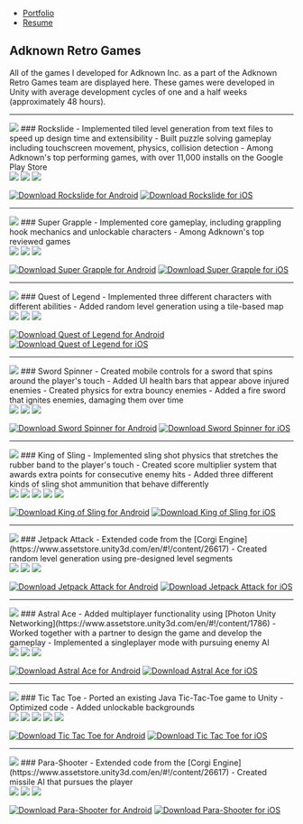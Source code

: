 <ul class="nav">
  <li class="nav"><a href="default.asp">Portfolio</a></li>
  <li class="nav"><a href="news.asp">Resume</a></li>
</ul>

## Adknown Retro Games
All of the games I developed for Adknown Inc. as a part of the Adknown Retro Games team are displayed here. These games were developed in Unity with average development cycles of one and a half weeks (approximately 48 hours).

-------------

<div class="block" markdown="1">
<img class="icon" src="assets/images/rockslideicon.png">
### Rockslide
- Implemented tiled level generation from text files to speed up design time and extensibility
- Built puzzle solving gameplay including touchscreen movement, physics, collision detection
- Among Adknown's top performing games, with over 11,000 installs on the Google Play Store
</div>

<img class="landscape" src="assets/images/rockslide/screenshot0.png">
<img class="landscape" src="assets/images/rockslide/screenshot2.png">
<img class="landscape" src="assets/images/rockslide/screenshot3.png">

<a href="https://play.google.com/store/apps/details?id=com.adknown.rockslide" target="_blank"><img class="badge" src="assets/images/google-play-badge.png" alt="Download Rockslide for Android"></a>
<a href="https://itunes.apple.com/us/app/rockslide-adknown-retro-games/id1255646868" target="_blank"><img class="badge" src="assets/images/itunes-badge.svg" alt="Download Rockslide for iOS"></a>

-------------
<div class="block" markdown="1">
<img class="icon" src="assets/images/supergrappleicon.png">
### Super Grapple
- Implemented core gameplay, including grappling hook mechanics and unlockable characters
- Among Adknown's top reviewed games
</div>

<img class="landscape" src="assets/images/super-grapple/screenshot0.png">
<img class="landscape" src="assets/images/super-grapple/screenshot1.png">
<img class="landscape" src="assets/images/super-grapple/screenshot2.png">

<a href="https://play.google.com/store/apps/details?id=com.adknown.supergrapple" target="_blank"><img class="badge" src="assets/images/google-play-badge.png" alt="Download Super Grapple for Android"></a>
<a href="https://itunes.apple.com/us/app/super-grapple/id1245782227" target="_blank"><img class="badge" src="assets/images/itunes-badge.svg" alt="Download Super Grapple for iOS"></a>

-------------
<div class="block" markdown="1">
<img class="icon" src="assets/images/questoflegendicon.png">
### Quest of Legend
- Implemented three different characters with different abilities
- Added random level generation using a tile-based map
</div>

<img class="landscape" src="assets/images/quest-of-legend/screenshot0.png">
<img class="landscape" src="assets/images/quest-of-legend/screenshot1.png">
<img class="landscape" src="assets/images/quest-of-legend/screenshot2.png">

<a href="https://play.google.com/store/apps/details?id=com.adknown.questoflegend" target="_blank"><img class="badge" src="assets/images/google-play-badge.png" alt="Download Quest of Legend for Android"></a>
<a href="https://itunes.apple.com/us/app/quest-of-legend/id1255650713" target="_blank"><img class="badge" src="assets/images/itunes-badge.svg" alt="Download Quest of Legend for iOS"></a>

-------------
<div class="block" markdown="1">
<img class="icon" src="assets/images/swordspinnericon.png">
### Sword Spinner
- Created mobile controls for a sword that spins around the player's touch
- Added UI health bars that appear above injured enemies
- Created physics for extra bouncy enemies
- Added a fire sword that ignites enemies, damaging them over time
</div>

<img class="landscape" src="assets/images/sword-spinner/screenshot0.png">
<img class="landscape" src="assets/images/sword-spinner/screenshot1.png">
<img class="landscape" src="assets/images/sword-spinner/screenshot2.png">

<a href="https://play.google.com/store/apps/details?id=com.adknown.swordspinner" target="_blank"><img class="badge" src="assets/images/google-play-badge.png" alt="Download Sword Spinner for Android"></a>
<a href="https://itunes.apple.com/us/app/sword-spinner/id1246395707" target="_blank"><img class="badge" src="assets/images/itunes-badge.svg" alt="Download Sword Spinner for iOS"></a>


-------------
<div class="block" markdown="1">
<img class="icon" src="assets/images/kingofslingicon.png">
### King of Sling
- Implemented sling shot physics that stretches the rubber band to the player's touch
- Created score multiplier system that awards extra points for consecutive enemy hits
- Added three different kinds of sling shot ammunition that behave differently
</div>

<img class="portrait" src="assets/images/king-of-sling/screenshot0.png">
<img class="portrait" src="assets/images/king-of-sling/screenshot5.png">
<img class="portrait" src="assets/images/king-of-sling/screenshot6.png">
<img class="portrait" src="assets/images/king-of-sling/screenshot7.png">
<img class="portrait" src="assets/images/king-of-sling/screenshot8.png">

<a href="https://play.google.com/store/apps/details?id=com.adknown.kingofsling" target="_blank"><img class="badge" src="assets/images/google-play-badge.png" alt="Download King of Sling for Android"></a>
<a href="https://itunes.apple.com/us/app/king-of-sling/id1246756590" target="_blank"><img class="badge" src="assets/images/itunes-badge.svg" alt="Download King of Sling for iOS"></a>

-------------
<div class="block" markdown="1">
<img class="icon" src="assets/images/jetpackattackicon.png">
### Jetpack Attack
- Extended code from the [Corgi Engine](https://www.assetstore.unity3d.com/en/#!/content/26617)
- Created random level generation using pre-designed level segments
</div>

<img class="landscape" src="assets/images/jetpack-attack/screenshot0.png">
<img class="landscape" src="assets/images/jetpack-attack/screenshot1.png">
<img class="landscape" src="assets/images/jetpack-attack/screenshot2.png">

<a href="https://play.google.com/store/apps/details?id=com.adknown.jetpackattack" target="_blank"><img class="badge" src="assets/images/google-play-badge.png" alt="Download Jetpack Attack for Android"></a>
<a href="https://itunes.apple.com/us/app/jetpack-attack/id1250149892" target="_blank"><img class="badge" src="assets/images/itunes-badge.svg" alt="Download Jetpack Attack for iOS"></a>

-------------
<div class="block" markdown="1">
<img class="icon" src="assets/images/astralaceicon.png">
### Astral Ace
- Added multiplayer functionality using [Photon Unity Networking](https://www.assetstore.unity3d.com/en/#!/content/1786)
- Worked together with a partner to design the game and develop the gameplay
- Implemented a singleplayer mode with pursuing enemy AI
</div>

<img class="landscape" src="assets/images/astral-ace/screenshot0.png">
<img class="landscape" src="assets/images/astral-ace/screenshot1.png">
<img class="landscape" src="assets/images/astral-ace/screenshot2.png">

<a href="https://play.google.com/store/apps/details?id=com.adknown.astralace" target="_blank"><img class="badge" src="assets/images/google-play-badge.png" alt="Download Astral Ace for Android"></a>
<a href="https://itunes.apple.com/ca/app/astral-ace/id1252779846?mt=8" target="_blank"><img class="badge" src="assets/images/itunes-badge.svg" alt="Download Astral Ace for iOS"></a>

-------------
<div class="block" markdown="1">
<img class="icon" src="assets/images/tictactoeicon.png">
### Tic Tac Toe
- Ported an existing Java Tic-Tac-Toe game to Unity
- Optimized code
- Added unlockable backgrounds
</div>

<img class="portrait" src="assets/images/tic-tac-toe/screenshot0.png">
<img class="portrait" src="assets/images/tic-tac-toe/screenshot1.png">
<img class="portrait" src="assets/images/tic-tac-toe/screenshot2.png">
<img class="portrait" src="assets/images/tic-tac-toe/screenshot3.png">
<img class="portrait" src="assets/images/tic-tac-toe/screenshot4.png">

<a href="https://play.google.com/store/apps/details?id=com.adknown.tic_tac_toe" target="_blank"><img class="badge" src="assets/images/google-play-badge.png" alt="Download Tic Tac Toe for Android"></a>
<a href="https://itunes.apple.com/US/app/id1261909745?mt=8" target="_blank"><img class="badge" src="assets/images/itunes-badge.svg" alt="Download Tic Tac Toe for iOS"></a>

-------------
<div class="block" markdown="1">
<img class="icon" src="assets/images/parashootericon.png">
### Para-Shooter
- Extended code from the [Corgi Engine](https://www.assetstore.unity3d.com/en/#!/content/26617)
- Created missile AI that pursues the player
</div>

<img class="landscape" src="assets/images/para-shooter/screenshot0.png">
<img class="landscape" src="assets/images/para-shooter/screenshot1.png">
<img class="landscape" src="assets/images/para-shooter/screenshot2.png">

<a href="https://play.google.com/store/apps/details?id=com.adknown.parashooter" target="_blank"><img class="badge" src="assets/images/google-play-badge.png" alt="Download Para-Shooter for Android"></a>
<a href="https://itunes.apple.com/us/app/para-shooter/id1265134682?mt=8" target="_blank"><img class="badge" src="assets/images/itunes-badge.svg" alt="Download Para-Shooter for iOS"></a>